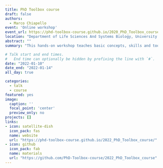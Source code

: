 ```yaml
---
title: PhD Toolbox course
draft: false
authors: 
  - Marco Chiapello
event: 'Online workshop'
event_url: https://phd-toolbox-course.github.io/2020_PhD_Toolbox_course/
location: "Department of Life Sciences And Systems Biology, University of Turin"
abstract: ""
summary: "This hands-on workshop teaches basic concepts, skills and tools for working more effectively with data"

# Talk start and end times.
#   End time can optionally be hidden by prefixing the line with `#`.
date: "2022-01-10"
date_end: "2022-01-14"
all_day: true

categories:
  - talk
  - course
featured: yes
image:
  caption: ''
  focal_point: 'center'
  preview_only: no
projects: []
links:
- icon: satellite-dish
  icon_pack: fas
  name: website
  url: "https://phd-toolbox-course.github.io/2022_PhD_Toolbox_course/"
- icon: github
  icon_pack: fab
  name: materials
  url: "https://github.com/PhD-Toolbox-course/2022_PhD_Toolbox_course"
---
```


